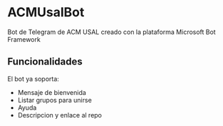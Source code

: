 # ACMUsalBot
Bot de Telegram de ACM USAL creado con la plataforma Microsoft Bot Framework

## Funcionalidades
El bot ya soporta:

* Mensaje de bienvenida
* Listar grupos para unirse
* Ayuda
* Descripcion y enlace al repo

